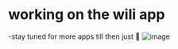 <h1>working on the wili app </h1>

-stay tuned for more apps
till then just 👋
![image](https://user-images.githubusercontent.com/75433997/135114268-4174e194-95a0-43cb-b6bb-db0f0dbf2144.png)
